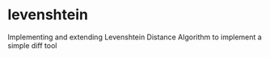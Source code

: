 # levenshtein
Implementing and extending Levenshtein Distance Algorithm to implement a simple diff tool 
